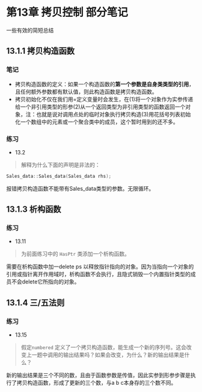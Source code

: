 # 第13章 拷贝控制 部分笔记
一些有效的简短总结
## 13.1.1 拷贝构造函数
### 笔记
* 拷贝构造函数的定义：如果一个构造函数的**第一个参数是自身类类型的引用**，且任何额外参数都有默认值，则此构造函数是拷贝构造函数。
* 拷贝初始化不仅在我们用=定义变量时会发生，在(1)将一个对象作为实参传递给一个非引用类型的形参(2)从一个返回类型为非引用类型的函数返回一个对象，注：也就是说对调用点处的临时对象执行拷贝构造(3)用花括号列表初始化一个数组中的元素或一个聚合类中的成员，这个暂时用到的还不多。
### 练习
* 13.2
> 解释为什么下面的声明是非法的：
```cpp
Sales_data::Sales_data(Sales_data rhs);
```

报错拷贝构造函数不能带有Sales_data类型的参数。无限循环。
## 13.1.3 析构函数
### 练习
* 13.11
> 为前面练习中的 `HasPtr` 类添加一个析构函数。

需要在析构函数中加一delete ps 以释放指针指向的对象。因为当指向一个对象的引用或指针离开作用域时，析构函数不会执行，且隐式销毁一个内置指针类型的成员不会delete它所指向的对象。
## 13.1.4 三/五法则
### 练习
* 13.15
> 假定`numbered` 定义了一个拷贝构造函数，能生成一个新的序列号。这会改变上一题中调用的输出结果吗？如果会改变，为什么？新的输出结果是什么？

新的输出结果是三个不同的数，且由于函数参数是传值，因此实参到形参步骤是执行了拷贝构造函数，形成了更新的三个数，与a b c本身存的三个数不同。